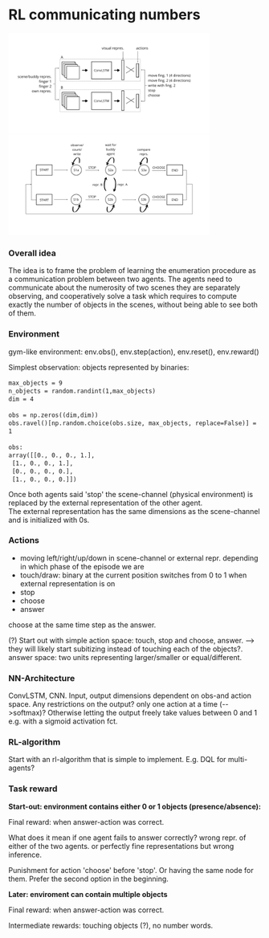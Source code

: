 
# RL communicating numbers

<img src="sketch_model_v2.png" alt="sketch_model_v2" width="400" />

<img src="model_dynamics_v1.png" alt="model_dynamics_v1"  width="400" />


### Overall idea

The idea is to frame the  problem of learning the enumeration procedure as a  communication problem between two agents. The agents  need to communicate about the numerosity of two scenes   they are separately observing, and cooperatively solve a task which requires to compute exactly the number of   objects in the scenes, without being able to see both of them.

### Environment 

gym-like environment:
env.obs(), env.step(action), env.reset(), env.reward()

Simplest observation: objects represented by binaries:

```
max_objects = 9
n_objects = random.randint(1,max_objects)
dim = 4

obs = np.zeros((dim,dim))
obs.ravel()[np.random.choice(obs.size, max_objects, replace=False)] = 1

obs:
array([[0., 0., 0., 1.],
 [1., 0., 0., 1.],
 [0., 0., 0., 0.],
 [1., 0., 0., 0.]])
```



Once both agents said 'stop' the scene-channel (physical environment) is replaced by the external representation of the other agent.  
The external representation has the same dimensions as the scene-channel and is initialized with 0s. 



### Actions
- moving left/right/up/down in scene-channel or external repr. depending in which phase of the episode we are  
- touch/draw: binary at the current position switches from 0 to 1 when external representation is on
- stop
- choose 
- answer



choose at the same time step as the answer.

(?) Start out with simple action space: touch, stop and choose, answer. --> they will likely start subitizing instead of touching each of the objects?. 
answer space: two units representing larger/smaller or equal/different.

### NN-Architecture

ConvLSTM, CNN. Input, output dimensions dependent on obs-and action space. 
Any restrictions on the output? only one action at a time (-->softmax)? Otherwise letting the output freely take values between 0 and 1 e.g. with a sigmoid activation fct.

### RL-algorithm

Start with an rl-algorithm that is simple to implement. E.g. DQL for multi-agents?



### Task reward

**Start-out: environment contains either 0 or 1 objects (presence/absence):**

Final reward: when answer-action was correct.

What does it mean if one agent fails to answer correctly? wrong repr. of either of the two agents. or perfectly fine representations but wrong inference.

Punishment for action 'choose' before 'stop'. Or having the same node for them. Prefer the second option in the beginning.



**Later: enviroment can contain multiple objects** 

Final reward: when answer-action was correct.

Intermediate rewards: touching objects (?), no number words. 
